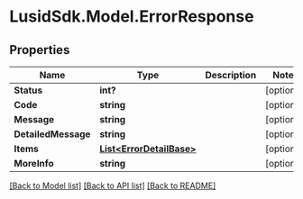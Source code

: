 # LusidSdk.Model.ErrorResponse
## Properties

Name | Type | Description | Notes
------------ | ------------- | ------------- | -------------
**Status** | **int?** |  | [optional] 
**Code** | **string** |  | [optional] 
**Message** | **string** |  | [optional] 
**DetailedMessage** | **string** |  | [optional] 
**Items** | [**List&lt;ErrorDetailBase&gt;**](ErrorDetailBase.md) |  | [optional] 
**MoreInfo** | **string** |  | [optional] 

[[Back to Model list]](../README.md#documentation-for-models) [[Back to API list]](../README.md#documentation-for-api-endpoints) [[Back to README]](../README.md)

